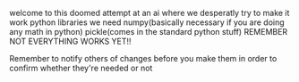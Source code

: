 welcome to this doomed attempt at an ai where we desperatly try to make it work
python libraries we need 
numpy(basically necessary if you are doing any math in python) 
pickle(comes in the standard python stuff)
REMEMBER NOT EVERYTHING WORKS YET!!



Remember to notify others of changes before you make them in order to confirm whether they're needed or not
